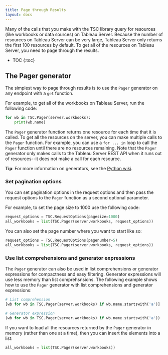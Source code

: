 ```yaml
---
title: Page through Results
layout: docs
---
```


Many of the calls that you make with the TSC library query for resources (like workbooks or data sources) on Tableau
Server. Because the number of resources on Tableau Server can be very large, Tableau Server only returns the first 100
resources by default. To get all of the resources on Tableau Server, you need to page through the results.

* TOC
{:toc}

## The Pager generator

The simplest way to page through results is to use the `Pager` generator on any endpoint with a `get` function.

For example, to get all of the workbooks on Tableau Server, run the following code:

```py
for wb in TSC.Pager(server.workbooks):
    print(wb.name)
```

The `Pager` generator function returns one resource for each time that it is called. To get all the resources on the
server, you can make multiple calls to the `Pager` function. For example, you can use a `for ... in` loop to call the
`Pager` function until there are no resources remaining. Note that the `Pager` generator only makes calls to the Tableau
Server REST API when it runs out of resources--it does not make a call for each resource.

**Tip**: For more information on generators, see the [Python wiki](https://wiki.python.org/moin/Generators).

### Set pagination options

You can set pagination options in the request options and then pass the request options to the `Pager` function as a
second optional parameter.

For example, to set the page size to 1000 use the following code:

```py
request_options = TSC.RequestOptions(pagesize=1000)
all_workbooks = list(TSC.Pager(server.workbooks, request_options))
```

You can also set the page number where you want to start like so:


```py
request_options = TSC.RequestOptions(pagenumber=5)
all_workbooks = list(TSC.Pager(server.workbooks, request_options))
```

### Use list comprehensions and generator expressions

The `Pager` generator can also be used in list comprehensions or generator expressions
for compactness and easy filtering. Generator expressions will use less
memory than list comprehsnsions. The following example shows how to use the `Pager` generator with list comprehensions
and generator expressions:

```py
# List comprehension
[wb for wb in TSC.Pager(server.workbooks) if wb.name.startswith('a')]

# Generator expression
(wb for wb in TSC.Pager(server.workbooks) if wb.name.startswith('a'))
```

If you want to load all the resources returned by the `Pager` generator in memory (rather than one at a time), then you
can insert the elements into a list:

```py
all_workbooks = list(TSC.Pager(server.workbooks))
```
